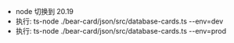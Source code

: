 -   node 切换到 20.19
-   执行: ts-node ./bear-card/json/src/database-cards.ts --env=dev
-   执行: ts-node ./bear-card/json/src/database-cards.ts --env=prod
